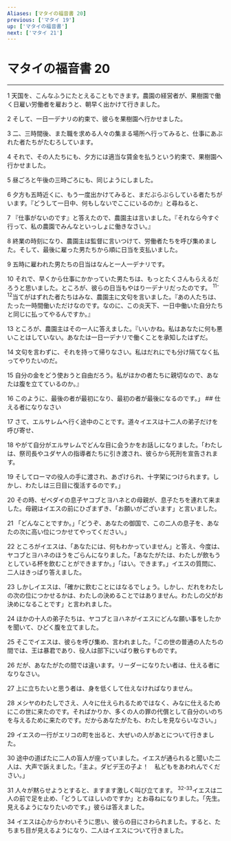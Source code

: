 ```yaml
---
Aliases: [マタイの福音書 20]
previous: ['マタイ 19']
up: ['マタイの福音書']
next: ['マタイ 21']
---
```

# マタイの福音書 20

***




1 
天国を、こんなふうにたとえることもできます。農園の経営者が、果樹園で働く日雇い労働者を雇おうと、朝早く出かけて行きました。 



2 
そして、一日一デナリの約束で、彼らを果樹園へ行かせました。 



3 
二、三時間後、また職を求める人々の集まる場所へ行ってみると、仕事にあぶれた者たちがたむろしています。 



4 
それで、その人たちにも、夕方には適当な賃金を払うという約束で、果樹園へ行かせました。 



5 
昼ごろと午後の三時ごろにも、同じようにしました。 



6 
夕方も五時近くに、もう一度出かけてみると、まだぶらぶらしている者たちがいます。『どうして一日中、何もしないでここにいるのか』と尋ねると、 



7 
『仕事がないのです』と答えたので、農園主は言いました。『それなら今すぐ行って、私の農園でみんなといっしょに働きなさい。』 



8 
終業の時刻になり、農園主は監督に言いつけて、労働者たちを呼び集めました。そして、最後に雇った男たちから順に日当を支払いました。 



9 
五時に雇われた男たちの日当はなんと一人一デナリです。 



10 
それで、早くから仕事にかかっていた男たちは、もっとたくさんもらえるだろうと思いました。ところが、彼らの日当もやはり一デナリだったのです。 <sup class="versenum">11-12</sup>当てがはずれた者たちはみな、農園主に文句を言いました。『あの人たちは、たった一時間働いただけなのです。なのに、この炎天下、一日中働いた自分たちと同じに払ってやるんですか。』 



13 
ところが、農園主はその一人に答えました。『いいかね。私はあなたに何も悪いことはしていない。あなたは一日一デナリで働くことを承知したはずだ。 



14 
文句を言わずに、それを持って帰りなさい。私はだれにでも分け隔てなく払ってやりたいのだ。 



15 
自分の金をどう使おうと自由だろう。私がほかの者たちに親切なので、あなたは腹を立てているのか。』 



16 
このように、最後の者が最初になり、最初の者が最後になるのです。」 ## 仕える者になりなさい 



17 
さて、エルサレムへ行く途中のことです。道々イエスは十二人の弟子だけを呼び寄せ、 



18 
やがて自分がエルサレムでどんな目に会うかをお話しになりました。「わたしは、祭司長やユダヤ人の指導者たちに引き渡され、彼らから死刑を宣告されます。 



19 
そしてローマの役人の手に渡され、あざけられ、十字架につけられます。しかし、わたしは三日目に復活するのです。」 



20 
その時、ゼベダイの息子ヤコブとヨハネとの母親が、息子たちを連れて来ました。母親はイエスの前にひざまずき、「お願いがございます」と言いました。 



21 
「どんなことですか。」「どうぞ、あなたの御国で、この二人の息子を、あなたの次に高い位につかせてやってください。」 



22 
ところがイエスは、「あなたには、何もわかっていません」と答え、今度は、ヤコブとヨハネのほうをごらんになりました。「あなたがたは、わたしが飲もうとしている杯を飲むことができますか。」「はい。できます。」イエスの質問に、二人はきっぱり答えました。 



23 
しかしイエスは、「確かに飲むことにはなるでしょう。しかし、だれをわたしの次の位につかせるかは、わたしの決めることではありません。わたしの父がお決めになることです」と言われました。 



24 
ほかの十人の弟子たちは、ヤコブとヨハネがイエスにどんな願い事をしたかを聞いて、ひどく腹を立てました。 



25 
そこでイエスは、彼らを呼び集め、言われました。「この世の普通の人たちの間では、王は暴君であり、役人は部下にいばり散らすものです。 



26 
だが、あなたがたの間では違います。リーダーになりたい者は、仕える者になりなさい。 



27 
上に立ちたいと思う者は、身を低くして仕えなければなりません。 



28 
メシヤのわたしでさえ、人々に仕えられるためではなく、みなに仕えるためにこの世に来たのです。そればかりか、多くの人の罪の代償として自分のいのちを与えるために来たのです。だからあなたがたも、わたしを見ならいなさい。」 



29 
イエスの一行がエリコの町を出ると、大ぜいの人があとについて行きました。 



30 
途中の道ばたに二人の盲人が座っていました。イエスが通られると聞いた二人は、大声で訴えました。「主よ。ダビデ王の子よ！　私どもをあわれんでください。」 



31 
人々が黙らせようとすると、ますます激しく叫び立てます。 <sup class="versenum">32-33</sup>イエスは二人の前で足を止め、「どうしてほしいのですか」とお尋ねになりました。「先生。見えるようになりたいのです。」彼らは答えました。 



34 
イエスは心からかわいそうに思い、彼らの目にさわられました。すると、たちまち目が見えるようになり、二人はイエスについて行きました。
